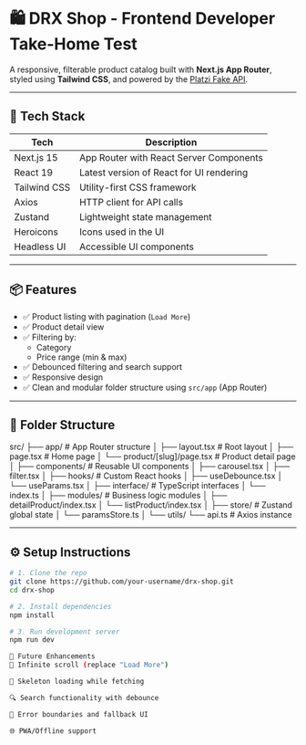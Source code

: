 # 🛍️ DRX Shop - Frontend Developer Take-Home Test

A responsive, filterable product catalog built with **Next.js App Router**, styled using **Tailwind CSS**, and powered by the [Platzi Fake API](https://fakeapi.platzi.com/).

---

## 🚀 Tech Stack

| Tech         | Description                              |
| ------------ | ---------------------------------------- |
| Next.js 15   | App Router with React Server Components  |
| React 19     | Latest version of React for UI rendering |
| Tailwind CSS | Utility-first CSS framework              |
| Axios        | HTTP client for API calls                |
| Zustand      | Lightweight state management             |
| Heroicons    | Icons used in the UI                     |
| Headless UI  | Accessible UI components                 |

---

## 📦 Features

- ✅ Product listing with pagination (`Load More`)
- ✅ Product detail view
- ✅ Filtering by:
  - Category
  - Price range (min & max)
- ✅ Debounced filtering and search support
- ✅ Responsive design
- ✅ Clean and modular folder structure using `src/app` (App Router)

---

## 📂 Folder Structure

src/
├── app/ # App Router structure
│ ├── layout.tsx # Root layout
│ ├── page.tsx # Home page
│ └── product/[slug]/page.tsx # Product detail page
│
├── components/ # Reusable UI components
│ ├── carousel.tsx
│ ├── filter.tsx
│
├── hooks/ # Custom React hooks
│ ├── useDebounce.tsx
│ └── useParams.tsx
│
├── interface/ # TypeScript interfaces
│ └── index.ts
│
├── modules/ # Business logic modules
│ ├── detailProduct/index.tsx
│ └── listProduct/index.tsx
│
├── store/ # Zustand global state
│ └── paramsStore.ts
│
└── utils/
└── api.ts # Axios instance

---

## ⚙️ Setup Instructions

```bash
# 1. Clone the repo
git clone https://github.com/your-username/drx-shop.git
cd drx-shop

# 2. Install dependencies
npm install

# 3. Run development server
npm run dev

🧪 Future Enhancements
🔄 Infinite scroll (replace "Load More")

🧱 Skeleton loading while fetching

🔍 Search functionality with debounce

🔧 Error boundaries and fallback UI

🌐 PWA/Offline support
```
